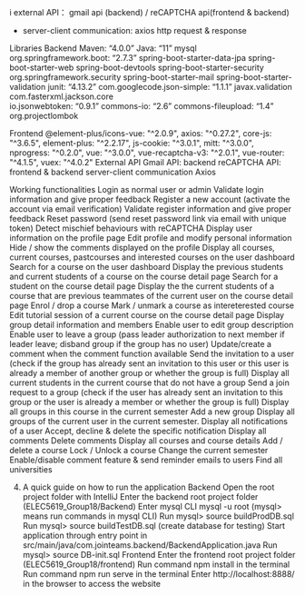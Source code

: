 i external API： gmail api (backend) / reCAPTCHA api(frontend & backend)
* server-client communication: axios http request & response

Libraries
Backend
Maven: “4.0.0”
Java: “11”
mysql
org.springframework.boot: “2.7.3”
spring-boot-starter-data-jpa
spring-boot-starter-web
spring-boot-devtools
spring-boot-starter-security           
org.springframework.security
spring-boot-starter-mail
spring-boot-starter-validation
junit: “4.13.2”
com.googlecode.json-simple: “1.1.1”
javax.validation
com.fasterxml.jackson.core        
io.jsonwebtoken: “0.9.1”
commons-io: “2.6”
commons-fileupload: “1.4”
org.projectlombok

Frontend
  @element-plus/icons-vue: "^2.0.9",
   axios: "^0.27.2",
   core-js: "^3.6.5",
   element-plus: "^2.2.17",
   js-cookie: "^3.0.1",
   mitt: "^3.0.0",
   nprogress: "^0.2.0",
   vue: "^3.0.0",
   vue-recaptcha-v3: "^2.0.1",
   vue-router: "^4.1.5",
   vuex: "^4.0.2"
External API
Gmail API: backend
reCAPTCHA API: frontend & backend
server-client communication
Axios

Working functionalities
Login as normal user or admin
Validate login information and give proper feedback
Register a new account (activate the account via email verification)
Validate register information and give proper feedback
Reset password (send reset password link via email with unique token)
Detect mischief behaviours with reCAPTCHA
Display user information on the profile page
Edit profile and modify personal information
Hide / show the comments displayed on the profile
Display all courses, current courses, pastcourses and interested courses on the user dashboard
Search for a course on the user dashboard
Display the previous students and current students of a course on the course detail page
Search for a student on the course detail page
Display the the current students of a course that are previous teammates of the current user on the course detail page
Enrol / drop a course
Mark / unmark a course as intereterested course
Edit tutorial session of a current course on the course detail page
Display group detail information and members
Enable user to edit group description
Enable user to leave a group (pass leader authorization to next member if leader leave; disband group if the group has no user)
Update/create a comment when the comment function available
Send the invitation to a user (check if the group has already sent an invitation to this user or this user is already a member of another group or whether the group is full)
Display all current students in the current course that do not have a group
Send a join request to a group (check if the user has already sent an invitation to this group or the user is already a member or whether the group is full)
Display all groups in this course in the current semester
Add a new group
Display all groups of the current user in the current semester.
Display all notifications of a user
Accept, decline & delete the specific notification
Display all comments
Delete comments
Display all courses and course details
Add / delete a course
Lock / Unlock a course
Change the current semester
Enable/disable comment feature & send reminder emails to users
Find all universities

4. A quick guide on how to run the application
Backend
Open the root project folder with IntelliJ
Enter the backend root project folder (ELEC5619_Group18/Backend)
Enter mysql CLI mysql -u root
(mysql> means run commands in mysql CLI)
Run mysql> source buildProdDB.sql 
Run mysql> source buildTestDB.sql (create database for testing)
Start application through entry point in src/main/java/com.jointeams.backend/BackendApplication.java
Run mysql> source DB-init.sql
Frontend
Enter the frontend root project folder (ELEC5619_Group18/frontend)
Run command npm install in the terminal
Run command npm run serve in the terminal
Enter http://localhost:8888/ in the browser to access the website

